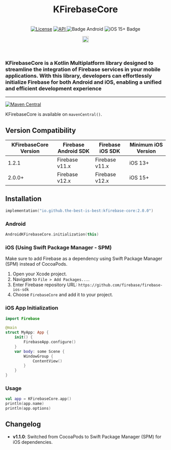 <h1 align="center">KFirebaseCore</h1><br>
<div align="center">
<a href="https://opensource.org/licenses/Apache-2.0"><img alt="License" src="https://img.shields.io/badge/License-Apache%202.0-blue.svg"/></a>
<a href="https://android-arsenal.com/api?level=21" rel="nofollow">
    <img alt="API" src="https://img.shields.io/badge/API-21%2B-brightgreen.svg?style=flat" style="max-width: 100%;">
</a>
  <img src="https://img.shields.io/badge/Platform-Android-brightgreen.svg?logo=android" alt="Badge Android" />
  <img src="https://img.shields.io/badge/iOS-13%2B-blue.svg?logo=apple" alt="iOS 15+ Badge" />

<a href="https://github.com/the-best-is-best/"><img alt="Profile" src="https://img.shields.io/badge/github-%23181717.svg?&style=for-the-badge&logo=github&logoColor=white" height="20"/></a>
</div>

<br>

### KFirebaseCore is a Kotlin Multiplatform library designed to streamline the integration of Firebase services in your mobile applications. With this library, developers can effortlessly initialize Firebase for both Android and iOS, enabling a unified and efficient development experience

<hr>

[![Maven Central](https://img.shields.io/maven-central/v/io.github.the-best-is-best/kfirebase-core)](https://central.sonatype.com/artifact/io.github.the-best-is-best/kfirebase-core)

KFirebaseCore is available on `mavenCentral()`.

## Version Compatibility

| KFirebaseCore Version | Firebase Android SDK | Firebase iOS SDK | Minimum iOS Version |
|-----------------------|----------------------|------------------|---------------------|
| 1.2.1                 | Firebase v11.x       | Firebase v11.x   | iOS 13+             |
| 2.0.0+                | Firebase v12.x       | Firebase v12.x   | iOS 15+             |

## Installation

```kotlin
implementation("io.github.the-best-is-best:kfirebase-core:2.0.0")
```

### Android

```kotlin
AndroidKFirebaseCore.initialization(this)
```

### iOS (Using Swift Package Manager - SPM)

Make sure to add Firebase as a dependency using Swift Package Manager (SPM) instead of CocoaPods.

1. Open your Xcode project.
2. Navigate to `File > Add Packages...`.
3. Enter Firebase repository URL: `https://github.com/firebase/firebase-ios-sdk`
4. Choose `FirebaseCore` and add it to your project.

### iOS App Initialization

```swift
import Firebase

@main
struct MyApp: App {
    init() {
        FirebaseApp.configure()
    }
    var body: some Scene {
        WindowGroup {
            ContentView()
        }
    }
}
```

### Usage

```kotlin
val app = KFirebaseCore.app()
println(app.name)
println(app.options)
```

## Changelog

- **v1.1.0**: Switched from CocoaPods to Swift Package Manager (SPM) for iOS dependencies.
